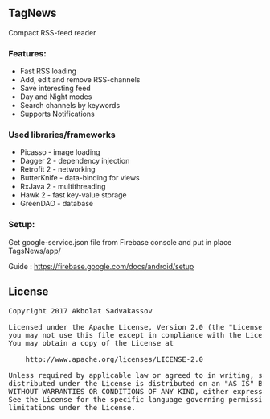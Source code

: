 ## TagNews ##
Compact RSS-feed reader

<a name="overview" />

### Features: ###

* Fast RSS loading
* Add, edit and remove RSS-channels
* Save interesting feed
* Day and Night modes
* Search channels by keywords
* Supports Notifications

### Used libraries/frameworks ###

* Picasso - image loading
* Dagger 2 - dependency injection
* Retrofit 2 - networking
* ButterKnife - data-binding for views
* RxJava 2 - multithreading
* Hawk 2 - fast key-value storage
* GreenDAO - database

### Setup: ###

Get google-service.json file from Firebase console and put in place TagsNews/app/

Guide : https://firebase.google.com/docs/android/setup

<a name="license" />

## License
<pre>
Copyright 2017 Akbolat Sadvakassov 

Licensed under the Apache License, Version 2.0 (the "License");
you may not use this file except in compliance with the License.
You may obtain a copy of the License at

    http://www.apache.org/licenses/LICENSE-2.0

Unless required by applicable law or agreed to in writing, software
distributed under the License is distributed on an "AS IS" BASIS,
WITHOUT WARRANTIES OR CONDITIONS OF ANY KIND, either express or implied.
See the License for the specific language governing permissions and
limitations under the License.
</pre>
